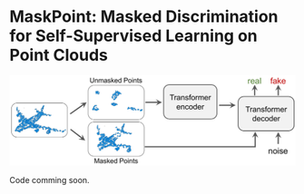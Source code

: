 # MaskPoint: Masked Discrimination for Self-Supervised Learning on Point Clouds

![main idea](figure/concept.png)

Code comming soon.